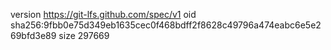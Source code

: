 version https://git-lfs.github.com/spec/v1
oid sha256:9fbb0e75d349eb1635cec0f468bdff2f8628c49796a474eabc6e5e269bfd3e89
size 297669
